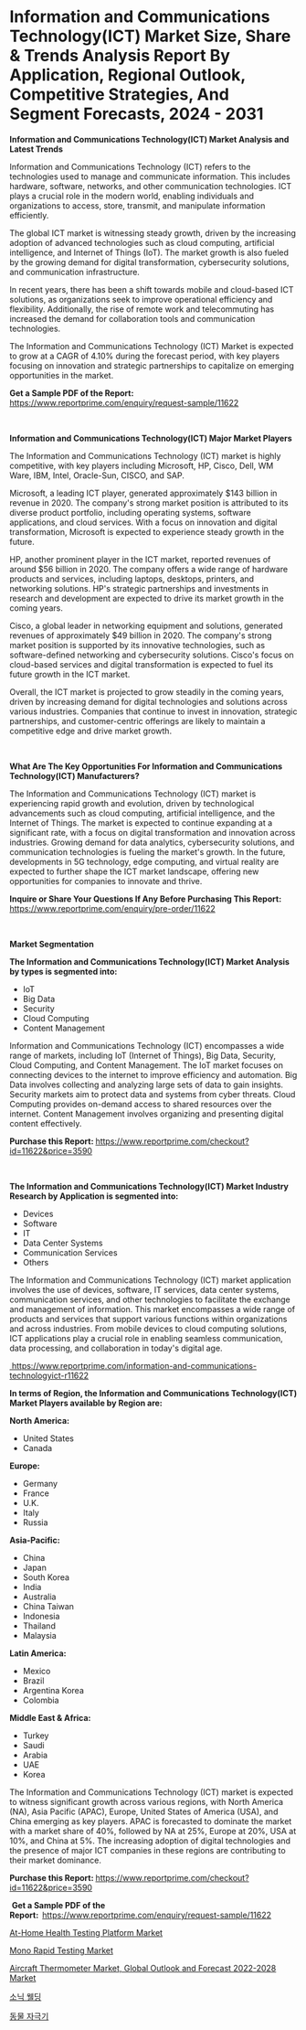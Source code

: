 <p><h1>Information and Communications Technology(ICT) Market Size, Share & Trends Analysis Report By Application, Regional Outlook, Competitive Strategies, And Segment Forecasts, 2024 - 2031</h1></p><p><strong>Information and Communications Technology(ICT) Market Analysis and Latest Trends</strong></p>
<p><p>Information and Communications Technology (ICT) refers to the technologies used to manage and communicate information. This includes hardware, software, networks, and other communication technologies. ICT plays a crucial role in the modern world, enabling individuals and organizations to access, store, transmit, and manipulate information efficiently.</p><p>The global ICT market is witnessing steady growth, driven by the increasing adoption of advanced technologies such as cloud computing, artificial intelligence, and Internet of Things (IoT). The market growth is also fueled by the growing demand for digital transformation, cybersecurity solutions, and communication infrastructure.</p><p>In recent years, there has been a shift towards mobile and cloud-based ICT solutions, as organizations seek to improve operational efficiency and flexibility. Additionally, the rise of remote work and telecommuting has increased the demand for collaboration tools and communication technologies.</p><p>The Information and Communications Technology (ICT) Market is expected to grow at a CAGR of 4.10% during the forecast period, with key players focusing on innovation and strategic partnerships to capitalize on emerging opportunities in the market.</p></p>
<p><strong>Get a Sample PDF of the Report:&nbsp;</strong> <a href="https://www.reportprime.com/enquiry/request-sample/11622">https://www.reportprime.com/enquiry/request-sample/11622</a></p>
<p>&nbsp;</p>
<p><strong>Information and Communications Technology(ICT) Major Market Players</strong></p>
<p><p>The Information and Communications Technology (ICT) market is highly competitive, with key players including Microsoft, HP, Cisco, Dell, WM Ware, IBM, Intel, Oracle-Sun, CISCO, and SAP. </p><p>Microsoft, a leading ICT player, generated approximately $143 billion in revenue in 2020. The company's strong market position is attributed to its diverse product portfolio, including operating systems, software applications, and cloud services. With a focus on innovation and digital transformation, Microsoft is expected to experience steady growth in the future.</p><p>HP, another prominent player in the ICT market, reported revenues of around $56 billion in 2020. The company offers a wide range of hardware products and services, including laptops, desktops, printers, and networking solutions. HP's strategic partnerships and investments in research and development are expected to drive its market growth in the coming years.</p><p>Cisco, a global leader in networking equipment and solutions, generated revenues of approximately $49 billion in 2020. The company's strong market position is supported by its innovative technologies, such as software-defined networking and cybersecurity solutions. Cisco's focus on cloud-based services and digital transformation is expected to fuel its future growth in the ICT market.</p><p>Overall, the ICT market is projected to grow steadily in the coming years, driven by increasing demand for digital technologies and solutions across various industries. Companies that continue to invest in innovation, strategic partnerships, and customer-centric offerings are likely to maintain a competitive edge and drive market growth.</p></p>
<p>&nbsp;</p>
<p><strong>What Are The Key Opportunities For Information and Communications Technology(ICT) Manufacturers?</strong></p>
<p><p>The Information and Communications Technology (ICT) market is experiencing rapid growth and evolution, driven by technological advancements such as cloud computing, artificial intelligence, and the Internet of Things. The market is expected to continue expanding at a significant rate, with a focus on digital transformation and innovation across industries. Growing demand for data analytics, cybersecurity solutions, and communication technologies is fueling the market's growth. In the future, developments in 5G technology, edge computing, and virtual reality are expected to further shape the ICT market landscape, offering new opportunities for companies to innovate and thrive.</p></p>
<p><strong>Inquire or Share Your Questions If Any Before Purchasing This Report:</strong> <a href="https://www.reportprime.com/enquiry/pre-order/11622">https://www.reportprime.com/enquiry/pre-order/11622</a></p>
<p>&nbsp;</p>
<p><strong>Market Segmentation</strong></p>
<p><strong>The Information and Communications Technology(ICT) Market Analysis by types is segmented into:</strong></p>
<p><ul><li>IoT</li><li>Big Data</li><li>Security</li><li>Cloud Computing</li><li>Content Management</li></ul></p>
<p><p>Information and Communications Technology (ICT) encompasses a wide range of markets, including IoT (Internet of Things), Big Data, Security, Cloud Computing, and Content Management. The IoT market focuses on connecting devices to the internet to improve efficiency and automation. Big Data involves collecting and analyzing large sets of data to gain insights. Security markets aim to protect data and systems from cyber threats. Cloud Computing provides on-demand access to shared resources over the internet. Content Management involves organizing and presenting digital content effectively.</p></p>
<p><strong>Purchase this Report:&nbsp;</strong><a href="https://www.reportprime.com/checkout?id=11622&price=3590">https://www.reportprime.com/checkout?id=11622&price=3590</a></p>
<p>&nbsp;</p>
<p><strong>The Information and Communications Technology(ICT) Market Industry Research by Application is segmented into:</strong></p>
<p><ul><li>Devices</li><li>Software</li><li>IT</li><li>Data Center Systems</li><li>Communication Services</li><li>Others</li></ul></p>
<p><p>The Information and Communications Technology (ICT) market application involves the use of devices, software, IT services, data center systems, communication services, and other technologies to facilitate the exchange and management of information. This market encompasses a wide range of products and services that support various functions within organizations and across industries. From mobile devices to cloud computing solutions, ICT applications play a crucial role in enabling seamless communication, data processing, and collaboration in today's digital age.</p></p>
<p><a href="https://www.reportprime.com/information-and-communications-technologyict-r11622">&nbsp;https://www.reportprime.com/information-and-communications-technologyict-r11622</a></p>
<p><strong>In terms of Region, the Information and Communications Technology(ICT) Market Players available by Region are:</strong></p>
<p>
    <p> <strong> North America: </strong>
        <ul>
            <li>United States</li>
            <li>Canada</li>
        </ul>
        </p> 
    <p> <strong> Europe: </strong>
        <ul>
            <li>Germany</li>
            <li>France</li>
            <li>U.K.</li>
            <li>Italy</li>
            <li>Russia</li>
        </ul>
        </p> 
    <p> <strong> Asia-Pacific: </strong>
        <ul>
            <li>China</li>
            <li>Japan</li>
            <li>South Korea</li>
            <li>India</li>
            <li>Australia</li>
            <li>China Taiwan</li>
            <li>Indonesia</li>
            <li>Thailand</li>
            <li>Malaysia</li>
        </ul>
        </p> 
    <p> <strong> Latin America: </strong>
        <ul>
            <li>Mexico</li>
            <li>Brazil</li>
            <li>Argentina Korea</li>
            <li>Colombia</li>
        </ul>
        </p> 
    <p> <strong> Middle East & Africa: </strong>
        <ul>
            <li>Turkey</li>
            <li>Saudi</li>
            <li>Arabia</li>
            <li>UAE</li>
            <li>Korea</li>
        </ul>
    </p>
    </p>
<p><p>The Information and Communications Technology (ICT) market is expected to witness significant growth across various regions, with North America (NA), Asia Pacific (APAC), Europe, United States of America (USA), and China emerging as key players. APAC is forecasted to dominate the market with a market share of 40%, followed by NA at 25%, Europe at 20%, USA at 10%, and China at 5%. The increasing adoption of digital technologies and the presence of major ICT companies in these regions are contributing to their market dominance.</p></p>
<p><strong>Purchase this Report: </strong><a href="https://www.reportprime.com/checkout?id=11622&price=3590">https://www.reportprime.com/checkout?id=11622&price=3590</a></p>
<p>&nbsp;<strong>Get a Sample PDF of the Report:&nbsp;&nbsp;</strong><a href="https://www.reportprime.com/enquiry/request-sample/11622">https://www.reportprime.com/enquiry/request-sample/11622</a></p>
<p><strong></strong></p>
<p><p><a href="https://github.com/ChiragRp1/Market-Research-Report-List-6/blob/main/at-home-health-testing-platform-market.md">At-Home Health Testing Platform Market</a></p><p><a href="https://medium.com/@hskdk2672/global-mono-rapid-testing-market-opportunities-and-forecast-for-period-from-2024-to-2031-6a2a00477dd9">Mono Rapid Testing Market</a></p><p><a href="https://issuu.com/reportprime-2/docs/aircraft-thermometer-market-global-_5d3954ef031b53">Aircraft Thermometer Market, Global Outlook and Forecast 2022-2028 Market</a></p><p><a href="https://medium.com/@othaleffler61/%EB%8B%A4%EC%9D%8C-%EB%AC%B8%EC%9E%A5%EC%9D%84-%ED%95%9C%EA%B5%AD%EC%96%B4%EB%A1%9C-%EB%B2%88%EC%97%AD%ED%95%98%EC%8B%AD%EC%8B%9C%EC%98%A4-9e79869ba485">소닉 웰딩</a></p><p><a href="https://medium.com/@othaleffler61/%EB%8F%99%EB%AC%BC-%EC%9E%90%EA%B7%B9%EC%A0%9C-%EC%8B%9C%EC%9E%A5-%EA%B0%9C%EC%9A%94-2024%EB%85%84%EB%B6%80%ED%84%B0-2031%EB%85%84%EA%B9%8C%EC%A7%80%EC%9D%98-%EC%A0%84-%EC%84%B8%EA%B3%84-%EC%8B%9C%EC%9E%A5-%ED%8A%B8%EB%A0%8C%EB%93%9C-%EB%B0%8F-%EB%AF%B8%EB%9E%98-%EC%A0%84%EB%A7%9D-94e857886efa">동물 자극기</a></p></p>